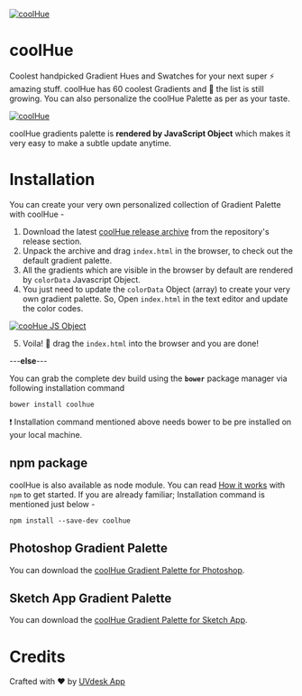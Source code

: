 
[![coolHue](https://webkul.com/blog/wp-content/uploads/2017/06/coolhue-logo.png)](https://webkul.github.io/coolhue/)   
# coolHue
Coolest handpicked Gradient Hues and Swatches for your next super ⚡ amazing stuff. coolHue has 60 coolest Gradients and :seedling: the list is still growing. You can also personalize the coolHue Palette as per as your taste.
 
[![coolHue](https://webkul.com/blog/wp-content/uploads/2017/06/coolhue-card.png)](https://webkul.github.io/coolhue/)
 
coolHue gradients palette is **rendered by JavaScript Object** which makes it very easy to make a subtle update anytime.

# Installation
You can create your very own personalized collection of Gradient Palette with coolHue - 
1. Download the latest [coolHue release archive](http://bit.ly/coolhue-releases) from the repository's release section.
2. Unpack the archive and drag `index.html` in the browser, to check out the default gradient palette.
3. All the gradients which are visible in the browser by default are rendered by `colorData` Javascript Object.
4. You just need to update the `colorData` Object (array) to create your very own gradient palette. So, Open `index.html` in the text editor and update the color codes.
 
[![cooHue JS Object](https://webkul.com/blog/wp-content/uploads/2017/06/coolhue-data-object.png)](https://github.com/webkul/coolhue/blob/master/index.html)
 
5. Voila! :clap: drag the `index.html` into the browser and you are done!

---**else**--- 

You can grab the complete dev build using the **`bower`** package manager via following installation command
 
`bower install coolhue`
 
:heavy_exclamation_mark: Installation command mentioned above needs bower to be pre installed on your local machine.

## npm package
coolHue is also available as node module. You can read [How it works](https://www.npmjs.com/package/coolhue) with `npm` to get started. If you are already familiar; Installation command is mentioned just below -  
   
`npm install --save-dev coolhue`
   

## Photoshop Gradient Palette
You can download the [coolHue Gradient Palette for Photoshop](http://bit.ly/coolhue-ps).

## Sketch App Gradient Palette
You can download the [coolHue Gradient Palette for Sketch App](http://bit.ly/coolhue-sketch).

# Credits
Crafted with :heart: by [UVdesk App](https://www.uvdesk.com/)
